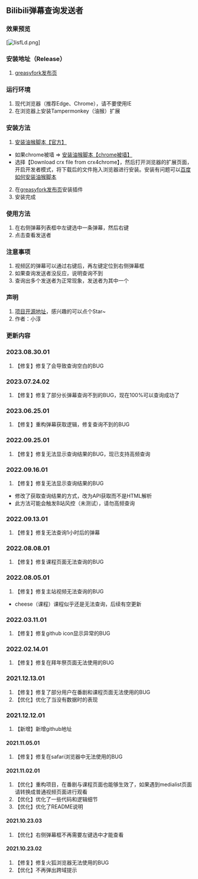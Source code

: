 ## Bilibili弹幕查询发送者

### 效果预览
[![IisfLd.png](https://z3.ax1x.com/2021/11/02/IisfLd.png)]

### 安装地址（Release）
1. [greasyfork发布页](https://greasyfork.org/zh-CN/scripts/434334)

### 运行环境
1. 现代浏览器（推荐Edge、Chrome），请不要使用IE
2. 在浏览器上安装Tampermonkey（油猴）扩展

### 安装方法
1. [安装油猴脚本【官方】](https://www.tampermonkey.net/)
  - 如果chrome被墙 => [安装油猴脚本【chrome被墙】](https://www.crx4chrome.com/crx/1429/)
  - 选择【Download crx file from crx4chrome】，然后打开浏览器的扩展页面，开启开发者模式，将下载后的文件拖入浏览器进行安装。安装有问题可以[百度如何安装油猴脚本](https://www.baidu.com/s?wd=%E5%A6%82%E4%BD%95%E5%AE%89%E8%A3%85tampermonkey)
2. 在[greasyfork发布页](https://greasyfork.org/zh-CN/scripts/434334)安装插件
3. 安装完成

### 使用方法
1. 在右侧弹幕列表框中左键选中一条弹幕，然后右键
2. 点击查看发送者

### 注意事项
1. 视频区的弹幕可以通过右键后，再左键定位到右侧弹幕框
2. 如果查询发送者没反应，说明查询不到
3. 查询出多个发送者为正常现象，发送者为其中一个

### 声明
1. [项目开源地址](https://github.com/qianjiachun/bilibili-danmaku-tracker)，感兴趣的可以点个Star~
2. 作者：小淳


### 更新内容

### 2023.08.30.01
1. 【修复】修复了会导致查询空白的BUG

### 2023.07.24.02
1. 【修复】修复了部分长弹幕查询不到的BUG，现在100%可以查询成功了

### 2023.06.25.01
1. 【修复】重构弹幕获取逻辑，修复查询不到的BUG

### 2022.09.25.01
1. 【修复】修复无法显示查询结果的BUG，现已支持高频查询

### 2022.09.16.01
1. 【修复】修复无法显示查询结果的BUG
- 修改了获取查询结果的方式，改为API获取而不是HTML解析
- 此方法可能会触发B站风控（未测试），请勿高频查询

### 2022.09.13.01
1. 【修复】修复无法查询1小时后的弹幕

### 2022.08.08.01
1. 【修复】修复课程页面无法查询的BUG

### 2022.08.05.01
1. 【修复】修复主站视频无法查询的BUG
- cheese（课程）课程似乎还是无法查询，后续有空更新

### 2022.03.11.01
1. 【修复】修复github icon显示异常的BUG

### 2022.02.14.01
1. 【修复】修复在拜年祭页面无法使用的BUG

### 2021.12.13.01
1. 【修复】修复了部分用户在番剧和课程页面无法使用的BUG
2. 【优化】优化了当没有数据时的表现

### 2021.12.12.01
1. 【新增】新增github地址

#### 2021.11.05.01
1. 【修复】修复在safari浏览器中无法使用的BUG

#### 2021.11.02.01
1. 【优化】重构项目，在番剧与课程页面也能够生效了，如果遇到medialist页面请转换成普通视频页面进行观看
2. 【优化】优化了一些代码和逻辑细节
3. 【优化】优化了README说明


#### 2021.10.23.03
1. 【优化】右侧弹幕框不再需要左键选中才能查看


#### 2021.10.23.02
1. 【修复】修复火狐浏览器无法使用的BUG
2. 【优化】不再弹出跨域提示